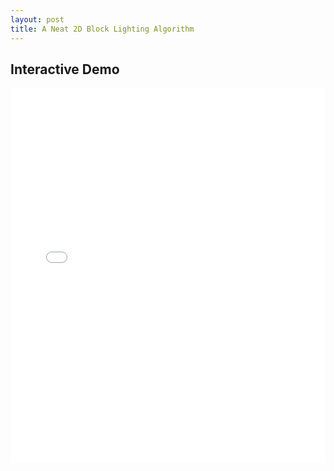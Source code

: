 ```yaml
---
layout: post
title: A Neat 2D Block Lighting Algorithm
---
```


<style>
    iframe {
        border: none;
        width: 100%;
        height: 600px;
    }
</style>

## Interactive Demo

<iframe src="/block_lighting_demos/"></iframe>
